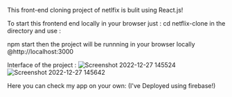This front-end cloning project of netlfix is bulit using React.js!

To start this frontend end locally in your browser
just :
cd netflix-clone
in the directory and 
use :

npm start
 then the project will be runnning in your browser locally @http://localhost:3000


Interface of the project : 
![Screenshot 2022-12-27 145524](https://user-images.githubusercontent.com/96761799/209648252-b16436c3-ab9d-443b-99a6-5589ff336401.png)
![Screenshot 2022-12-27 145642](https://user-images.githubusercontent.com/96761799/209648242-5a1048b9-5ec2-48e4-8f01-887ed4e7274d.png)


Here you can check my app on  your own:
(I've Deployed using firebase!)
